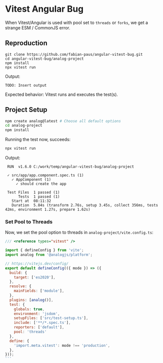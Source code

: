 # Vitest Angular Bug

When Vitest/Angular is used with pool set to `threads` or `forks`,
we get a strange ESM / CommonJS error.

## Reproduction

```
git clone https://github.com/fabian-paus/angular-vitest-bug.git
cd angular-vitest-bug/analog-project
npm install
npx vitest run
```

Output:

```
TODO: Insert output
```

Expected behavior: Vitest runs and executes the test(s).

## Project Setup

```bash
npm create analog@latest # Choose all default options
cd analog-project
npm install
```

Running the test now, succeeds:

```bash
npx vitest run
```

Output:

```
 RUN  v1.6.0 C:/work/temp/angular-vitest-bug/analog-project

 ✓ src/app/app.component.spec.ts (1)
   ✓ AppComponent (1)
     ✓ should create the app

 Test Files  1 passed (1)
      Tests  1 passed (1)
   Start at  08:11:32
   Duration  5.84s (transform 2.76s, setup 3.45s, collect 356ms, tests 42ms, environment 1.27s, prepare 1.62s)
```

### Set Pool to Threads

Now, we set the pool option to threads in `analog-project/vite.config.ts`:

````js
/// <reference types="vitest" />

import { defineConfig } from 'vite';
import analog from '@analogjs/platform';

// https://vitejs.dev/config/
export default defineConfig(({ mode }) => ({
  build: {
    target: ['es2020'],
  },
  resolve: {
    mainFields: ['module'],
  },
  plugins: [analog()],
  test: {
    globals: true,
    environment: 'jsdom',
    setupFiles: ['src/test-setup.ts'],
    include: ['**/*.spec.ts'],
    reporters: ['default'],
    pool: 'threads'
  },
  define: {
    'import.meta.vitest': mode !== 'production',
  },
}));
```
````
